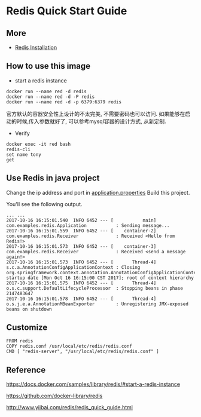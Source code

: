 Redis Quick Start Guide
==

More
--
- [Redis Installation](install.md)


How to use this image
--

- start a redis instance

```
docker run --name red -d redis
docker run --name red -d -P redis
docker run --name red -d -p 6379:6379 redis
```
官方默认的容器安全性上设计的不太完美, 不需要密码也可以访问. 如果能够在启动的时候,传入参数就好了, 可以参考mysql容器的设计方式, 从新定制.

- Verify

```
docker exec -it red bash
redis-cli
set name tony
get 
```

Use Redis in java project
--

Change the ip address and port in [application.properties](gs-messaging-redis-master/src/main/resources/application.properties) Build this project.

You'll see the following output.
```
... ...
2017-10-16 16:15:01.540  INFO 6452 --- [           main] com.examples.redis.Application           : Sending message...
2017-10-16 16:15:01.559  INFO 6452 --- [    container-2] com.examples.redis.Receiver              : Received <Hello from Redis!>
2017-10-16 16:15:01.573  INFO 6452 --- [    container-3] com.examples.redis.Receiver              : Received <send a message again!>
2017-10-16 16:15:01.573  INFO 6452 --- [       Thread-4] s.c.a.AnnotationConfigApplicationContext : Closing org.springframework.context.annotation.AnnotationConfigApplicationContext@2df32bf7: startup date [Mon Oct 16 16:15:00 CST 2017]; root of context hierarchy
2017-10-16 16:15:01.575  INFO 6452 --- [       Thread-4] o.s.c.support.DefaultLifecycleProcessor  : Stopping beans in phase 2147483647
2017-10-16 16:15:01.578  INFO 6452 --- [       Thread-4] o.s.j.e.a.AnnotationMBeanExporter        : Unregistering JMX-exposed beans on shutdown

```

Customize
--

```
FROM redis
COPY redis.conf /usr/local/etc/redis/redis.conf
CMD [ "redis-server", "/usr/local/etc/redis/redis.conf" ]
```


Reference
--

https://docs.docker.com/samples/library/redis/#start-a-redis-instance

https://github.com/docker-library/redis

http://www.yiibai.com/redis/redis_quick_guide.html

